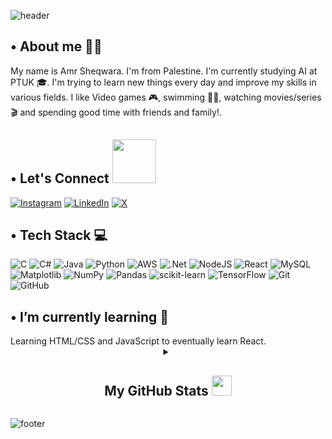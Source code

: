 ![header](https://capsule-render.vercel.app/api?type=waving&color=gradient&height=280&section=header&text=Hi%20there%20%F0%9F%91%8B&fontSize=90)

<h2>• About me 🙋‍♂️</h2> 
My name is Amr Sheqwara.
I'm from Palestine. I'm currently studying AI at PTUK 🎓.
I'm trying to learn new things every day and improve my skills in various fields. 
I like Video games 🎮, swimming 🏊‍♂️, watching movies/series 🎬 and spending good time with friends and family!.



<h2>• Let's Connect <img src='https://raw.githubusercontent.com/ShahriarShafin/ShahriarShafin/main/Assets/handshake.gif' width="70"></h2> 

[![Instagram](https://img.shields.io/badge/Instagram-%23E4405F.svg?logo=Instagram&logoColor=white)](https://instagram.com/amr_sheqwara_) 
[![LinkedIn](https://img.shields.io/badge/LinkedIn-%230077B5.svg?logo=linkedin&logoColor=white)](https://www.linkedin.com/in/amr-sheqwara) 
[![X](https://img.shields.io/badge/-black.svg?logo=X&logoColor=white)](https://x.com/amr_sheqwara_) 


<h2>• Tech Stack 💻</h2>

![C](https://img.shields.io/badge/-%2300599C.svg?style=flat&logo=c&logoColor=white)
![C#](https://img.shields.io/badge/c%23-%23239120.svg?style=flat&logo=csharp&logoColor=white)
![Java](https://img.shields.io/badge/java-%23ED8B00.svg?style=flat&logo=openjdk&logoColor=white) 
![Python](https://img.shields.io/badge/python-3670A0?style=flat&logo=python&logoColor=ffdd54) 
![AWS](https://img.shields.io/badge/AWS-%23FF9900.svg?style=flat&logo=amazon-aws&logoColor=white) 
![.Net](https://img.shields.io/badge/.NET-5C2D91?style=flat&logoColor=white) 
![NodeJS](https://img.shields.io/badge/node.js-6DA55F?style=flat&logo=node.js&logoColor=white)
![React](https://img.shields.io/badge/react-%2320232a.svg?style=flat&logo=react&logoColor=%2361DAFB)
![MySQL](https://img.shields.io/badge/mysql-4479A1.svg?style=flat&logo=mysql&logoColor=white)
![Matplotlib](https://img.shields.io/badge/Matplotlib-%23ffffff.svg?style=flat&logo=Matplotlib&logoColor=black)
![NumPy](https://img.shields.io/badge/numpy-%23013243.svg?style=flat&logo=numpy&logoColor=white)
![Pandas](https://img.shields.io/badge/pandas-%23150458.svg?style=flat&logo=pandas&logoColor=white) 
![scikit-learn](https://img.shields.io/badge/scikit--learn-%23F7931E.svg?style=flat&logo=scikit-learn&logoColor=white) 
![TensorFlow](https://img.shields.io/badge/TensorFlow-%23FF6F00.svg?style=flat&logo=TensorFlow&logoColor=white) 
![Git](https://img.shields.io/badge/git-%23F05033.svg?style=flat&logo=git&logoColor=white) 
![GitHub](https://img.shields.io/badge/github-%23121011.svg?style=flat&logo=github&logoColor=white)



<h2>• I’m currently learning 🌱</h2>
Learning HTML/CSS and JavaScript to eventually learn React.  

 <details align="center">
<summary><h2>My GitHub Stats <img src='https://media.giphy.com/media/v1.Y2lkPTc5MGI3NjExbDA4NHBhN2lwbjdsbW12bDF5NHhoMTI2aXlwdGl2emk5dXJqMTZ0eCZlcD12MV9zdGlja2Vyc19zZWFyY2gmY3Q9cw/KZ5vbaMeeX67dQn5qU/giphy.gif' width='32'></h2>
</summary>
  
<table>
<p align = "center">
  <img src = "https://github-readme-stats.vercel.app/api?username=Amr-Sheqwara&count_private=true&theme=dark&hide_border=true" alt = "Amr's Contribution" width = 400 >
  <img src = "https://github-readme-streak-stats.herokuapp.com?user=Amr-Sheqwara&theme=dark&hide_border=true" alt = "Amr's Rating" width = 440 >
  <img src = "https://github-readme-stats.vercel.app/api/top-langs/?username=Amr-Sheqwara&theme=dark&hide_border=true&include_all_commits=true&count_private=true&layout=compact" alt =     "Amr's Rating" width = 400 >
  <img src = "https://github-profile-summary-cards.vercel.app/api/cards/profile-details?username=Amr-Sheqwara&theme=dark" alt = "Eyab0's profile Summary" width = 750 >
</p>
</table>
</details>


![footer](https://capsule-render.vercel.app/api?type=waving&color=gradient&height=150&section=footer)
